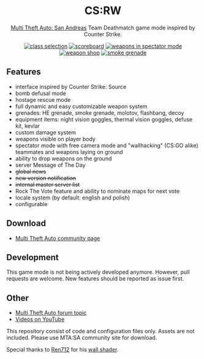 <h1 align="center">
CS:RW
</h2>

<p align="center">
  <a href="https://multitheftauto.com/">Multi Theft Auto: San Andreas</a> Team Deathmatch game mode inspired by Counter Strike.
</p>

<p align="center">
<a href="https://media.moddb.com/images/mods/1/25/24608/6.jpg" title="class selection"><img alt="class selection" src="https://media.moddb.com/cache/images/mods/1/25/24608/thumb_300x150/6.jpg"></a>
<a href="https://media.moddb.com/images/mods/1/25/24608/3.jpg" title="scoreboard"><img alt="scoreboard" src="https://media.moddb.com/cache/images/mods/1/25/24608/thumb_300x150/3.jpg"></a>
<a href="https://media.moddb.com/images/mods/1/25/24608/1.jpg" title="weapons in spectator mode"><img alt="weapons in spectator mode" src="https://media.moddb.com/cache/images/mods/1/25/24608/thumb_300x150/1.jpg"></a>
<a href="https://media.moddb.com/images/mods/1/25/24608/4.jpg" title="weapon shop"><img alt="weapon shop" src="https://media.moddb.com/cache/images/mods/1/25/24608/thumb_300x150/4.jpg"></a>
<a href="https://media.moddb.com/images/mods/1/25/24608/mta-screen_2014-03-12_16-15-52.png" title="smoke grenade"><img alt="smoke grenade" src="https://media.moddb.com/cache/images/mods/1/25/24608/thumb_300x150/mta-screen_2014-03-12_16-15-52.png"></a>
</p>

## Features
* interface inspired by Counter Strike: Source
* bomb defusal mode
* hostage rescue mode
* full dynamic and easy customizable weapon system
* grenades: HE grenade, smoke grenade, molotov, flashbang, decoy
* equipment items: night vision goggles, thermal vision goggles, defuse kit, kevlar
* custom damage system
* weapons visible on player body
* spectator mode with free camera mode and "wallhacking" (CS:GO alike) teammates and weapons laying on ground
* ability to drop weapons on the ground
* server Message of The Day
* <s>global news</s>
* <s>new version notification</s>
* <s>internal master server list</s>
* Rock The Vote feature and ability to nominate maps for next vote
* locale system (by default: english and polish)
* configurable

## Download
* [Multi Theft Auto community page](https://community.multitheftauto.com/index.php?p=resources&s=details&id=10487)

## Development
This game mode is not being actively developed anymore. However, pull requests are welcome. New features should be reported as issue first.

## Other
* [Multi Theft Auto forum topic](https://forum.mtasa.com/topic/61129-rel-counter-strike-renderware-gamemode/)
* [Videos on YouTube](https://www.youtube.com/playlist?list=PLlZJGl2Rc-B-GrX5Vn66DSsKI_K0q28Aj)


This repository consist of code and configuration files only. Assets are not included. Please use MTA:SA community site for download.

Special thanks to [Ren712](https://community.multitheftauto.com/?p=profile&id=320386) for his [wall shader](https://community.multitheftauto.com/index.php?p=resources&s=details&id=7615).
